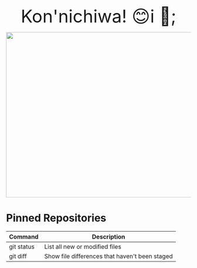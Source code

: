 <p align="center">
	<font size="50">Kon'nichiwa! 😊i &#x1F499;;</font><BR>
</p>
<p align="center">
  <img width="800" height="450" src="https://www.themasterpicks.com/wp-content/uploads/2020/04/22b22287602523.5dbd29081561d.gif">
</p>

# Pinned Repositories
| Command | Description |
| --- | --- |
| git status | List all new or modified files |
| git diff | Show file differences that haven't been staged |
